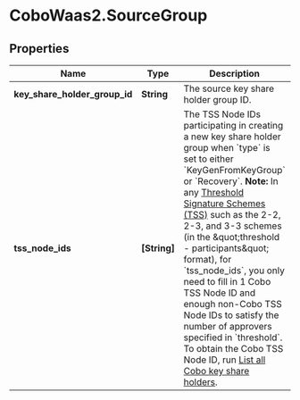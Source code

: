 # CoboWaas2.SourceGroup

## Properties

Name | Type | Description | Notes
------------ | ------------- | ------------- | -------------
**key_share_holder_group_id** | **String** | The source key share holder group ID. | 
**tss_node_ids** | **[String]** | The TSS Node IDs participating in creating a new key share holder group when &#x60;type&#x60; is set to either &#x60;KeyGenFromKeyGroup&#x60; or &#x60;Recovery&#x60;.   **Note:** In any [Threshold Signature Schemes (TSS)](https://manuals.cobo.com/en/portal/mpc-wallets/introduction#threshold-signature-scheme-tss) such as the 2-2, 2-3, and 3-3 schemes (in the \&quot;threshold - participants\&quot; format), for &#x60;tss_node_ids&#x60;, you only need to fill in 1 Cobo TSS Node ID and enough non-Cobo TSS Node IDs to satisfy the number of approvers specified in &#x60;threshold&#x60;. To obtain the Cobo TSS Node ID, run [List all Cobo key share holders](https://www.cobo.com/developers/v2/api-references/wallets--mpc-wallets/list-all-cobo-key-share-holders).  | [optional] 


